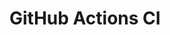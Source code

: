 # GitHub Actions CI



























































































































































































































































































































































































































































































































































































































































































































































































































































































































































































































































































































































































































































































































































































































































































































